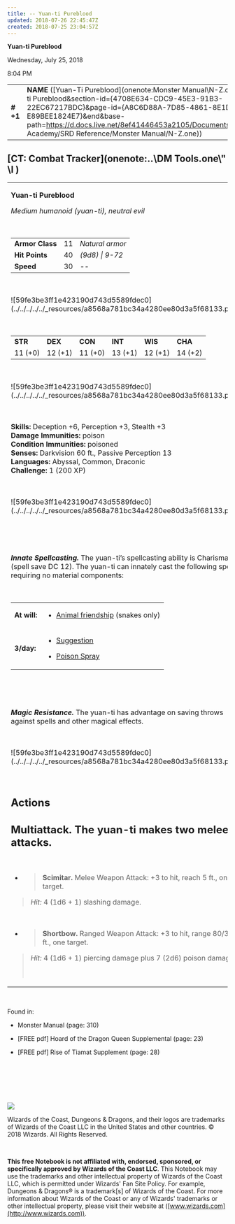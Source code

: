 ```yaml
---
title: -- Yuan-ti Pureblood
updated: 2018-07-26 22:45:47Z
created: 2018-07-25 23:04:57Z
---
```


**Yuan-ti Pureblood**

Wednesday, July 25, 2018

8:04 PM

|           |                                                                                                                                                                                                                                                                                                            |        |        |        |     |       |        |
|-----------|------------------------------------------------------------------------------------------------------------------------------------------------------------------------------------------------------------------------------------------------------------------------------------------------------------|--------|--------|--------|-----|-------|--------|
| **\# +1** | **NAME** ([Yuan-Ti Pureblood](onenote:Monster Manual\\N-Z.one#Yuan-ti Pureblood&section-id={4708E634-CDC9-45E3-91B3-22EC67217BDC}&page-id={A8C6D88A-7D85-4861-8E1D-E89BEE1824E7}&end&base-path=https://d.docs.live.net/8ef41446453a2105/Documents/Adventure Academy/SRD Reference/Monster Manual/N-Z.one)) | **11** | **40** | **40** | \-  | Notes | 200 XP |

## [CT: Combat Tracker](onenote:..\\DM Tools.one\\" \l )

<table><tbody><tr class="odd"><td><p><strong>Yuan-ti Pureblood</strong></p><p><em>Medium humanoid (yuan-ti), neutral evil</em></p><p> </p><table><tbody><tr class="odd"><td><strong>Armor Class</strong></td><td>11</td><td><em>Natural armor</em></td></tr><tr class="even"><td><strong>Hit Points</strong></td><td>40</td><td><em>(9d8) | 9-72</em></td></tr><tr class="odd"><td><strong>Speed</strong></td><td>30</td><td><em>--</em></td></tr></tbody></table><p> </p><p>![59fe3be3ff1e423190d743d5589fdec0](../../../../../_resources/a8568a781bc34a4280ee80d3a5f68133.png)</p><p> </p><table><tbody><tr class="odd"><td><strong>STR</strong></td><td><strong>DEX</strong></td><td><strong>CON</strong></td><td><strong>INT</strong></td><td><strong>WIS</strong></td><td><strong>CHA</strong></td></tr><tr class="even"><td>11 (+0)</td><td>12 (+1)</td><td>11 (+0)</td><td>13 (+1)</td><td>12 (+1)</td><td>14 (+2)</td></tr></tbody></table><p> </p><p>![59fe3be3ff1e423190d743d5589fdec0](../../../../../_resources/a8568a781bc34a4280ee80d3a5f68133.png)</p><p> </p><p><strong>Skills:</strong> Deception +6, Perception +3, Stealth +3<br />
<strong>Damage Immunities:</strong> poison<br />
<strong>Condition Immunities:</strong> poisoned<br />
<strong>Senses:</strong> Darkvision 60 ft., Passive Perception 13<br />
<strong>Languages:</strong> Abyssal, Common, Draconic<br />
<strong>Challenge:</strong> 1 (200 XP)</p><p> </p><p>![59fe3be3ff1e423190d743d5589fdec0](../../../../../_resources/a8568a781bc34a4280ee80d3a5f68133.png)</p><p> </p><p> </p><p><em><strong>Innate Spellcasting.</strong></em> The yuan-ti’s spellcasting ability is Charisma (spell save DC 12). The yuan-ti can innately cast the following spells, requiring no material components:</p><p> </p><table><tbody><tr class="odd"><td><strong>At will:</strong></td><td><ul><li><p><a href="onenote:..\\Spellbook\\A-B.one#Animal Friendship&amp;section-id={B393F978-44B8-4CA5-94A0-35B9BD6E69FD}&amp;page-id={9F2471F7-00A6-4D52-9637-2ECEEEE2842E}&amp;end&amp;base-path=https://d.docs.live.net/8ef41446453a2105/Documents/Adventure Academy/SRD Reference">Animal friendship</a> (snakes only)</p></li></ul></td></tr><tr class="even"><td><strong>3/day:</strong></td><td><ul><li><p><a href="onenote:..\\Spellbook\\S-T.one#Suggestion&amp;section-id={F367AE4A-1175-4CCE-BA3F-A099683090F9}&amp;page-id={8F338574-67B1-4CC1-81ED-19F7541E42CC}&amp;end&amp;base-path=https://d.docs.live.net/8ef41446453a2105/Documents/Adventure Academy/SRD Reference">Suggestion</a></p></li><li><p><a href="onenote:..\\Spellbook\\O-P.one#Poison Spray&amp;section-id={DB04CEA8-E926-4D06-9A7A-CB0AD7D8E13F}&amp;page-id={44F76A8D-80B7-4FCE-87F0-9FE224CE13EF}&amp;end&amp;base-path=https://d.docs.live.net/8ef41446453a2105/Documents/Adventure Academy/SRD Reference">Poison Spray</a></p></li></ul></td></tr></tbody></table><p> </p><p> </p><p><em><strong>Magic Resistance.</strong></em> The yuan-ti has advantage on saving throws against spells and other magical effects.</p><p> </p><p>![59fe3be3ff1e423190d743d5589fdec0](../../../../../_resources/a8568a781bc34a4280ee80d3a5f68133.png)</p><p> </p><h2 id="actions"><strong>Actions</strong></h2><h2 id="multiattack.-the-yuan-ti-makes-two-melee-attacks."><strong>Multiattack.</strong> The yuan-ti makes two melee attacks.</h2><p> </p><ul><li><blockquote><p><strong>Scimitar.</strong> Melee Weapon Attack: +3 to hit, reach 5 ft., one target.</p></blockquote></li></ul><blockquote><p><em>Hit:</em> 4 (1d6 + 1) slashing damage.</p></blockquote><p> </p><ul><li><blockquote><p><strong>Shortbow.</strong> Ranged Weapon Attack: +3 to hit, range 80/320 ft., one target.</p></blockquote></li></ul><blockquote><p><em>Hit:</em> 4 (1d6 + 1) piercing damage plus 7 (2d6) poison damage.</p><p> </p></blockquote></td></tr></tbody></table>

 

Found in:

-   Monster Manual (page: 310)

-   \[FREE pdf\] Hoard of the Dragon Queen Supplemental (page: 23)

-   \[FREE pdf\] Rise of Tiamat Supplement (page: 28)

 

 

 

![](tmp\media\image2.png)

Wizards of the Coast, Dungeons & Dragons, and their logos are trademarks of Wizards of the Coast LLC in the United States and other countries. © 2018 Wizards. All Rights Reserved.

 

**This free Notebook is not affiliated with, endorsed, sponsored, or specifically approved by Wizards of the Coast LLC**. This Notebook may use the trademarks and other intellectual property of Wizards of the Coast LLC, which is permitted under Wizards' Fan Site Policy. For example, Dungeons & Dragons® is a trademark\[s\] of Wizards of the Coast. For more information about Wizards of the Coast or any of Wizards' trademarks or other intellectual property, please visit their website at ([www.wizards.com](http://www.wizards.com)).
